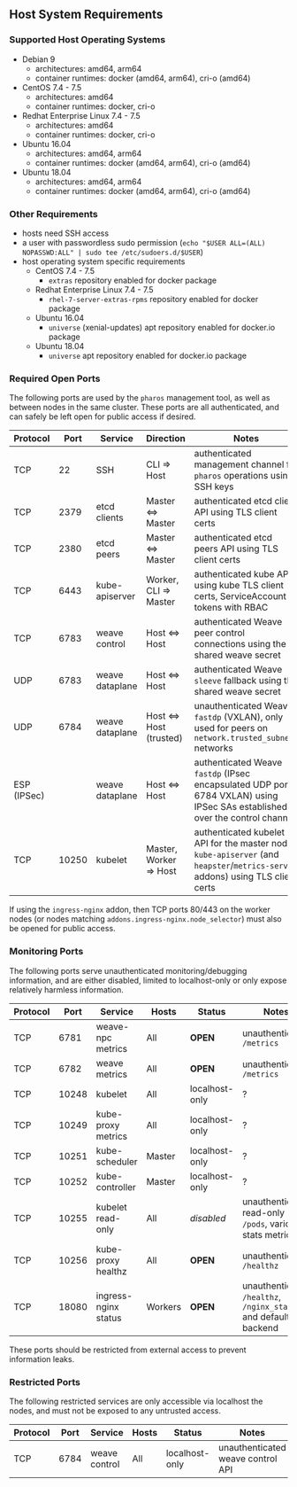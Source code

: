 ## Host System Requirements

### Supported Host Operating Systems

- Debian 9
    - architectures: amd64, arm64
    - container runtimes: docker (amd64, arm64), cri-o (amd64)
- CentOS 7.4 - 7.5
    - architectures: amd64
    - container runtimes: docker, cri-o
- Redhat Enterprise Linux 7.4 - 7.5
    - architectures: amd64
    - container runtimes: docker, cri-o
- Ubuntu 16.04
    - architectures: amd64, arm64
    - container runtimes: docker (amd64, arm64), cri-o (amd64)
- Ubuntu 18.04
    - architectures: amd64, arm64
    - container runtimes: docker (amd64, arm64), cri-o (amd64)

### Other Requirements

- hosts need SSH access
- a user with passwordless sudo permission (`echo "$USER ALL=(ALL) NOPASSWD:ALL" | sudo tee /etc/sudoers.d/$USER`)
- host operating system specific requirements
    - CentOS 7.4 - 7.5
        - `extras` repository enabled for docker package
    - Redhat Enterprise Linux 7.4 - 7.5
        - `rhel-7-server-extras-rpms` repository enabled for docker package
    - Ubuntu 16.04
        - `universe` (xenial-updates) apt repository enabled for docker.io package
    - Ubuntu 18.04
        - `universe` apt repository enabled for docker.io package

### Required Open Ports

The following ports are used by the `pharos` management tool, as well as between nodes in the same cluster. These ports are all authenticated, and can safely be left open for public access if desired.

| Protocol    | Port        | Service         | Direction               | Notes
|-------------|-------------|-----------------|-------------------------|-------
| TCP         | 22          | SSH             | CLI => Host             | authenticated management channel for `pharos` operations using SSH keys
| TCP         | 2379        | etcd clients    | Master <=> Master       | authenticated etcd client API using TLS client certs
| TCP         | 2380        | etcd peers      | Master <=> Master       | authenticated etcd peers API using TLS client certs
| TCP         | 6443        | kube-apiserver  | Worker, CLI => Master   | authenticated kube API using kube TLS client certs, ServiceAccount tokens with RBAC
| TCP         | 6783        | weave control   | Host <=> Host           | authenticated Weave peer control connections using the shared weave secret
| UDP         | 6783        | weave dataplane | Host <=> Host           | authenticated Weave `sleeve` fallback using the shared weave secret
| UDP         | 6784        | weave dataplane | Host <=> Host (trusted) | unauthenticated Weave `fastdp` (VXLAN), only used for peers on `network.trusted_subnets` networks
| ESP (IPSec) |             | weave dataplane | Host <=> Host           | authenticated Weave `fastdp` (IPsec encapsulated UDP port 6784 VXLAN) using IPSec SAs established over the control channel
| TCP         | 10250       | kubelet         | Master, Worker => Host  | authenticated kubelet API for the master node `kube-apiserver` (and `heapster`/`metrics-server` addons) using TLS client certs

If using the `ingress-nginx` addon, then TCP ports 80/443 on the worker nodes (or nodes matching `addons.ingress-nginx.node_selector`) must also be opened for public access.

### Monitoring Ports

The following ports serve unauthenticated monitoring/debugging information, and are either disabled, limited to localhost-only or only expose relatively harmless information.

| Protocol    | Port        | Service               | Hosts   | Status          | Notes
|-------------|-------------|-----------------------|---------|-----------------|-------
| TCP         | 6781        | weave-npc metrics     | All     | **OPEN**        | unauthenticated `/metrics`
| TCP         | 6782        | weave metrics         | All     | **OPEN**        | unauthenticated `/metrics`
| TCP         | 10248       | kubelet               | All     | localhost-only  | ?
| TCP         | 10249       | kube-proxy metrics    | All     | localhost-only  | ?
| TCP         | 10251       | kube-scheduler        | Master  | localhost-only  | ?
| TCP         | 10252       | kube-controller       | Master  | localhost-only  | ?
| TCP         | 10255       | kubelet read-only     | All     | *disabled*      | unauthenticated read-only `/pods`, various stats metrics
| TCP         | 10256       | kube-proxy healthz    | All     | **OPEN**        | unauthenticated `/healthz`
| TCP         | 18080       | ingress-nginx status  | Workers | **OPEN**        | unauthenticated `/healthz`, `/nginx_status` and default backend

These ports should be restricted from external access to prevent information leaks.

### Restricted Ports

The following restricted services are only accessible via localhost the nodes, and must not be exposed to any untrusted access.

| Protocol    | Port        | Service               | Hosts   | Status          | Notes
|-------------|-------------|-----------------------|---------|-----------------|------
| TCP         | 6784        | weave control         | All     | localhost-only  | unauthenticated weave control API
